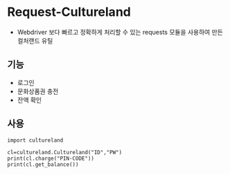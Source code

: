 # Request-Cultureland
+ Webdriver 보다 빠르고 정확하게 처리할 수 있는 requests 모듈을 사용하여 만든 컬처랜드 유틸

## 기능
+ 로그인
+ 문화상품권 충전
+ 잔액 확인 

## 사용
```
import cultureland

cl=cultureland.Cultureland("ID","PW")
print(cl.charge("PIN-CODE"))
print(cl.get_balance())
```
